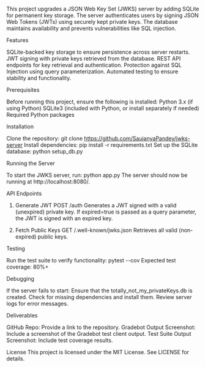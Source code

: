 This project upgrades a JSON Web Key Set (JWKS) server by adding SQLite for permanent key storage. 
The server authenticates users by signing JSON Web Tokens (JWTs) using securely kept private keys.
The database maintains availability and prevents vulnerabilities like SQL injection.       


Features


SQLite-backed key storage to ensure persistence across server restarts.
JWT signing with private keys retrieved from the database.
REST API endpoints for key retrieval and authentication.
Protection against SQL Injection using query parameterization.
Automated testing to ensure stability and functionality.

Prerequisites

Before running this project, ensure the following is installed:
Python 3.x (if using Python)
SQLite3 (included with Python, or install separately if needed)
Required Python packages 


Installation

Clone the repository: git clone https://github.com/SaujanyaPandey/jwks-server
Install dependencies: pip install -r requirements.txt
Set up the SQLite database: python setup_db.py



Running the Server

To start the JWKS server, run: python app.py
The server should now be running at http://localhost:8080/.

API Endpoints

1. Generate JWT
POST /auth
Generates a JWT signed with a valid (unexpired) private key.
If expired=true is passed as a query parameter, the JWT is signed with an expired key.

2. Fetch Public Keys
GET /.well-known/jwks.json
Retrieves all valid (non-expired) public keys.


Testing

Run the test suite to verify functionality:
pytest --cov
Expected test coverage: 80%+

Debugging

If the server fails to start:
Ensure that the totally_not_my_privateKeys.db is created.
Check for missing dependencies and install them.
Review server logs for error messages.

Deliverables

GitHub Repo: Provide a link to the repository.
Gradebot Output Screenshot: Include a screenshot of the Gradebot test client output.
Test Suite Output Screenshot: Include test coverage results.

License
This project is licensed under the MIT License. See LICENSE for details.






